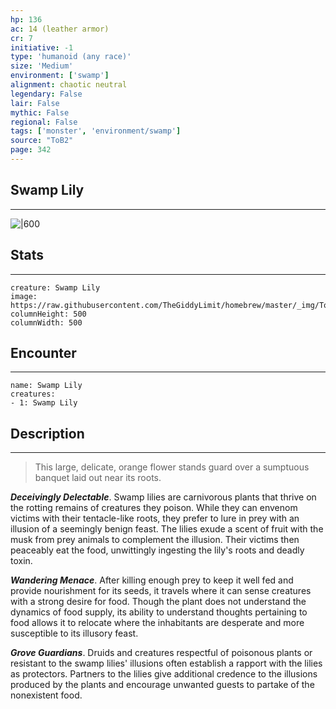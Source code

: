 ```yaml
---
hp: 136
ac: 14 (leather armor)
cr: 7
initiative: -1
type: 'humanoid (any race)'    
size: 'Medium'
environment: ['swamp']
alignment: chaotic neutral
legendary: False
lair: False
mythic: False
regional: False
tags: ['monster', 'environment/swamp']
source: "ToB2"
page: 342
---
```


## Swamp Lily
---

![|600](https://raw.githubusercontent.com/TheGiddyLimit/homebrew/master/_img/ToB2/creature/Swamp%20Lily.webp)

## Stats
---

```statblock
creature: Swamp Lily
image: https://raw.githubusercontent.com/TheGiddyLimit/homebrew/master/_img/ToB2/creature/token/Swamp%20Lily%20%28Token%29.png
columnHeight: 500
columnWidth: 500
```

## Encounter
---

```encounter-table
name: Swamp Lily
creatures:
- 1: Swamp Lily
```

## Description
---
>This large, delicate, orange flower stands guard over a sumptuous banquet laid out near its roots.

**_Deceivingly Delectable_**. Swamp lilies are carnivorous plants that thrive on the rotting remains of creatures they poison. While they can envenom victims with their tentacle-like roots, they prefer to lure in prey with an illusion of a seemingly benign feast. The lilies exude a scent of fruit with the musk from prey animals to complement the illusion. Their victims then peaceably eat the food, unwittingly ingesting the lily's roots and deadly toxin.

**_Wandering Menace_**. After killing enough prey to keep it well fed and provide nourishment for its seeds, it travels where it can sense creatures with a strong desire for food. Though the plant does not understand the dynamics of food supply, its ability to understand thoughts pertaining to food allows it to relocate where the inhabitants are desperate and more susceptible to its illusory feast.

**_Grove Guardians_**. Druids and creatures respectful of poisonous plants or resistant to the swamp lilies' illusions often establish a rapport with the lilies as protectors. Partners to the lilies give additional credence to the illusions produced by the plants and encourage unwanted guests to partake of the nonexistent food.






